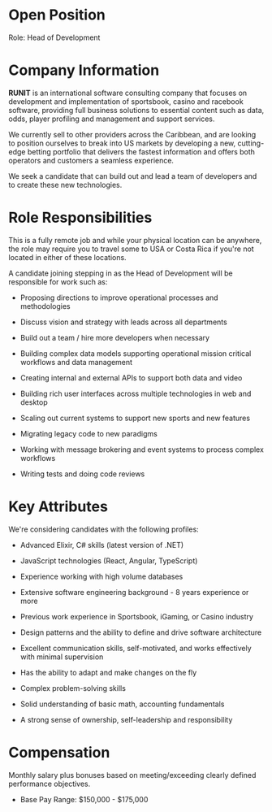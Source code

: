 # Open Position

Role: Head of Development


# Company Information

**RUNIT** is an international software consulting company that focuses on development and implementation of sportsbook, casino and racebook software, 
providing full business solutions to essential content such as data, odds, player profiling and management and support services.

We currently sell to other providers across the Caribbean, and are looking to position ourselves to break into US markets by developing a new, cutting-edge betting portfolio that delivers the fastest information and offers both operators and customers a seamless experience. 

We seek a candidate that can build out and lead a team of developers and to create these new technologies.


# Role Responsibilities

This is a fully remote job and while your physical location can be anywhere, the role may require you to travel some to USA or Costa Rica if you're not located in either of these locations. 

A candidate joining stepping in as the Head of Development will be responsible for work such as:

- Proposing directions to improve operational processes and methodologies

- Discuss vision and strategy with leads across all departments

- Build out a team / hire more developers when necessary

- Building complex data models supporting operational mission critical workflows and data management

- Creating internal and external APIs to support both data and video

- Building rich user interfaces across multiple technologies in web and desktop

- Scaling out current systems to support new sports and new features

- Migrating legacy code to new paradigms

- Working with message brokering and event systems to process complex workflows

- Writing tests and doing code reviews


# Key Attributes

We're considering candidates with the following profiles:

- Advanced Elixir, C# skills (latest version of .NET)

- JavaScript technologies (React, Angular, TypeScript)

- Experience working with high volume databases

- Extensive software engineering background - 8 years experience or more

- Previous work experience in Sportsbook, iGaming, or Casino industry

- Design patterns and the ability to define and drive software architecture

- Excellent communication skills, self-motivated, and works effectively with minimal supervision

- Has the ability to adapt and make changes on the fly

- Complex problem-solving skills

- Solid understanding of basic math, accounting fundamentals

- A strong sense of ownership, self-leadership and responsibility


# Compensation

Monthly salary plus bonuses based on meeting/exceeding clearly defined performance objectives.

- Base Pay Range: $150,000 - $175,000
